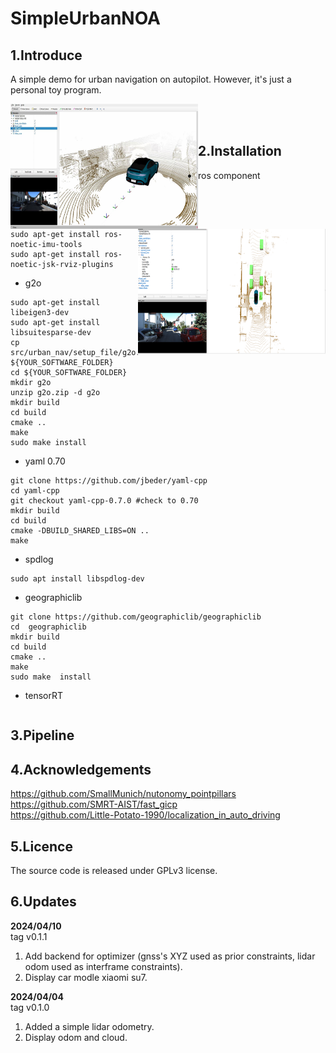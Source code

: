 # SimpleUrbanNOA

## 1.Introduce
A simple demo for urban navigation on autopilot. However, it's just a personal toy program. <br>

<img src="/pic/display.jpeg" alt="图片alt" title="图片title" width="300px" height="200px" objectfit="cover" align="left"><br>
<img src="/pic/display2.png" alt="图片alt" title="图片title" width="300px" height="200px" objectfit="cover" align="right"><br>

## 2.Installation
+ ros component
```
sudo apt-get install ros-noetic-imu-tools
sudo apt-get install ros-noetic-jsk-rviz-plugins
```
+ g2o <br>
```shell
sudo apt-get install libeigen3-dev
sudo apt-get install libsuitesparse-dev 
cp src/urban_nav/setup_file/g2o.zip ${YOUR_SOFTWARE_FOLDER}
cd ${YOUR_SOFTWARE_FOLDER}
mkdir g2o
unzip g2o.zip -d g2o
mkdir build
cd build
cmake ..
make 
sudo make install 
```
+ yaml 0.70
```shell
git clone https://github.com/jbeder/yaml-cpp
cd yaml-cpp
git checkout yaml-cpp-0.7.0 #check to 0.70
mkdir build 
cd build
cmake -DBUILD_SHARED_LIBS=ON ..
make 
```
+ spdlog
```shell
sudo apt install libspdlog-dev
```
+ geographiclib
```
git clone https://github.com/geographiclib/geographiclib
cd  geographiclib
mkdir build
cd build
cmake ..
make 
sudo make  install
```
+ tensorRT
```

```


## 3.Pipeline


## 4.Acknowledgements
https://github.com/SmallMunich/nutonomy_pointpillars <br>
https://github.com/SMRT-AIST/fast_gicp <br>
https://github.com/Little-Potato-1990/localization_in_auto_driving <br>
## 5.Licence
The source code is released under GPLv3 license. <br>

## 6.Updates

**2024/04/10** <br>
tag v0.1.1 <br>
1. Add backend for optimizer (gnss's XYZ used as prior constraints, lidar odom used as interframe constraints). <br>
2. Display car modle xiaomi su7. <br>

**2024/04/04** <br>
tag v0.1.0 <br>
1. Added a simple lidar odometry. <br>
2. Display odom and cloud. <br>
<br>